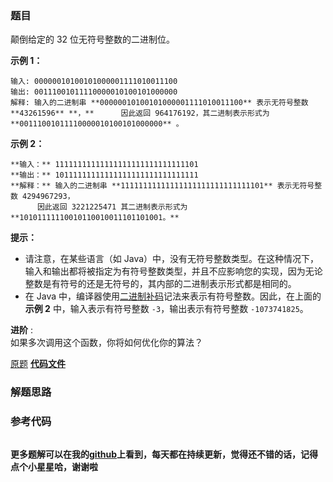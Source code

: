 ### 题目
颠倒给定的 32 位无符号整数的二进制位。



**示例 1：**

    
    
    输入: 00000010100101000001111010011100
    输出: 00111001011110000010100101000000
    解释: 输入的二进制串 **00000010100101000001111010011100** 表示无符号整数 **43261596** **，**      因此返回 964176192，其二进制表示形式为 **00111001011110000010100101000000** 。

**示例 2：**

    
    
    **输入：** 11111111111111111111111111111101
    **输出：** 10111111111111111111111111111111
    **解释：** 输入的二进制串 **11111111111111111111111111111101** 表示无符号整数 4294967293，
          因此返回 3221225471 其二进制表示形式为 **10101111110010110010011101101001。**



**提示：**

  * 请注意，在某些语言（如 Java）中，没有无符号整数类型。在这种情况下，输入和输出都将被指定为有符号整数类型，并且不应影响您的实现，因为无论整数是有符号的还是无符号的，其内部的二进制表示形式都是相同的。
  * 在 Java 中，编译器使用[二进制补码](https://baike.baidu.com/item/二进制补码/5295284)记法来表示有符号整数。因此，在上面的  **示例 2**  中，输入表示有符号整数 `-3`，输出表示有符号整数 `-1073741825`。



**进阶** :  
如果多次调用这个函数，你将如何优化你的算法？

[原题](https://leetcode-cn.com/problems/reverse-bits/)    **[代码文件]()**


### 解题思路




### 参考代码

```go


```




**更多题解可以在我的[github](https://github.com/LZH139/leetcode_Go)上看到，每天都在持续更新，觉得还不错的话，记得点个小星星哈，谢谢啦**
